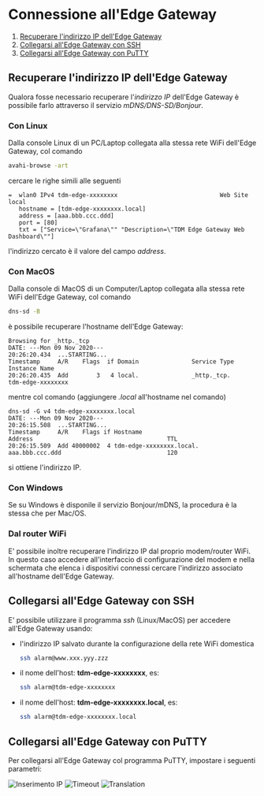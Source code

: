 # Connessione all'Edge Gateway


1. [Recuperare l'indirizzo IP dell'Edge Gateway](#recuperare-lindirizzo-ip-delledge-gateway)
2. [Collegarsi all'Edge Gateway con SSH](#collegarsi-alledge-gateway-con-ssh)
3. [Collegarsi all'Edge Gateway con PuTTY](#collegarsi-alledge-gateway-con-putty)

## Recuperare l'indirizzo IP dell'Edge Gateway

Qualora fosse necessario recuperare l'*indirizzo IP* dell'Edge Gateway è possibile farlo attraverso il servizio *mDNS/DNS-SD/Bonjour*.

### Con Linux
Dalla console Linux di un PC/Laptop collegata alla stessa rete WiFi dell'Edge Gateway, col comando
```bash
avahi-browse -art
```
cercare le righe simili alle seguenti
```
=  wlan0 IPv4 tdm-edge-xxxxxxxx                             Web Site             local
   hostname = [tdm-edge-xxxxxxxx.local]
   address = [aaa.bbb.ccc.ddd]
   port = [80]
   txt = ["Service=\"Grafana\"" "Description=\"TDM Edge Gateway Web Dashboard\""]
```
l'indirizzo cercato è il valore del campo *address*.

### Con MacOS
Dalla console di MacOS di un Computer/Laptop collegata alla stessa rete WiFi dell'Edge Gateway, col comando
```bash
dns-sd -B
```
è possibile recuperare l'hostname dell'Edge Gateway:
```
Browsing for _http._tcp
DATE: ---Mon 09 Nov 2020---
20:26:20.434  ...STARTING...
Timestamp     A/R    Flags  if Domain               Service Type         Instance Name
20:26:20.435  Add        3   4 local.               _http._tcp.          tdm-edge-xxxxxxxx
```
mentre col comando (aggiungere *.local* all'hostname nel comando)
```
dns-sd -G v4 tdm-edge-xxxxxxxx.local
DATE: ---Mon 09 Nov 2020---
20:26:15.508  ...STARTING...
Timestamp     A/R    Flags if Hostname                               Address                                      TTL
20:26:15.509  Add 40000002  4 tdm-edge-xxxxxxxx.local.               aaa.bbb.ccc.ddd                              120
```
si ottiene l'indirizzo IP.

### Con Windows
Se su Windows è disponile il servizio Bonjour/mDNS, la procedura è la stessa che per Mac/OS.

### Dal router WiFi
E' possibile inoltre recuperare l'indirizzo IP dal proprio modem/router WiFi.
In questo caso accedere all'interfaccio di configurazione del modem e nella
schermata che elenca i dispositivi connessi cercare l'indirizzo associato
all'hostname dell'Edge Gateway.

## Collegarsi all'Edge Gateway con SSH
E' possibile utilizzare il programma *ssh* (Linux/MacOS) per accedere all'Edge Gateway usando:

  * l'indirizzo IP salvato durante la configurazione della rete WiFi domestica
    ```bash
    ssh alarm@www.xxx.yyy.zzz
    ```
  * il nome dell'host: **tdm-edge-xxxxxxxx**, es:
    ```bash
    ssh alarm@tdm-edge-xxxxxxxx
    ```
  * il nome dell'host: **tdm-edge-xxxxxxxx.local**, es:
    ```bash
    ssh alarm@tdm-edge-xxxxxxxx.local
    ```

## Collegarsi all'Edge Gateway con PuTTY

Per collegarsi all'Edge Gateway col programma PuTTY, impostare i seguenti parametri:

![Inserimento IP](img/putty_ip.png)
![Timeout](img/putty_timeout.png)
![Translation](img/putty_translation.png)
